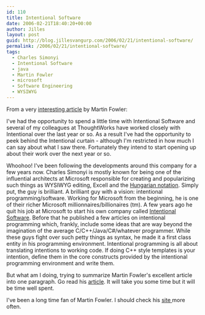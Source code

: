 ```yaml
---
id: 110
title: Intentional Software
date: 2006-02-21T18:40:20+00:00
author: Jilles
layout: post
guid: http://blog.jillesvangurp.com/2006/02/21/intentional-software/
permalink: /2006/02/21/intentional-software/
tags:
  - Charles Simonyi
  - Intentional Software
  - java
  - Martin Fowler
  - microsoft
  - Software Engineering
  - WYSIWYG
---
```

From a very [interesting article](http://martinfowler.com/articles/languageWorkbench.html) by Martin Fowler:

I've had the opportunity to spend a little time with Intentional Software  and several of my colleagues at ThoughtWorks have worked closely with Intentional over the last year or so. As a result I've had the opportunity to peek behind the Intentional curtain - although I'm restricted in how much I can say about what I saw there. Fortunately they intend to start opening up about their work over the next year or so.

Whoohoo! I've been following the developments around this company for a few years now. Charles Simonyi is mostly known for being one of the influential architects at Microsoft responsible for creating and popularizing such things as WYSIWYG editing, Excell and the [Hungarian notation](http://ootips.org/hungarian-notation.html). Simply put, the guy is brilliant. A brilliant guy with a vision: intentional programming/software. Working for Microsoft from the beginning, he is one of their richer Microsoft millionnaires/billionaires (tm). A few years ago he quit his job at Microsoft to start his own company called [Intentional Software](http://intentsoft.com/). Before that he published a few articles on intentional programming which, frankly, include some ideas that are way beyond the imagination of the average C/C++/Java/C#/whatever programmer. While these guys fight over such petty things as syntax, he made it a first class entity in his programming environment. Intentional programming is all about translating intentions to working code. If doing C++ style templates is your intention, define them in the core constructs provided by the intentional programming environment and write them.

But what am I doing, trying to summarize Martin Fowler's excellent article into one paragraph. Go read his [article](http://martinfowler.com/articles/languageWorkbench.html). It will take you some time but it will be time well spent.

I've been a long time fan of Martin Fowler. I should check his [site ](http://martinfowler.com/)more often.